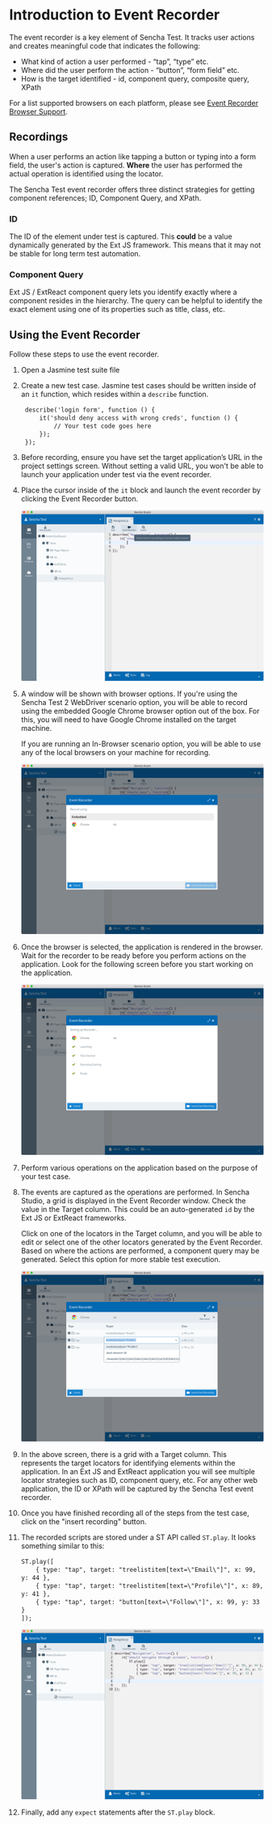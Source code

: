 # Introduction to Event Recorder

The event recorder is a key element of Sencha Test. It tracks user actions and creates meaningful code that 
indicates the following:
 
+ What kind of action a user performed - “tap”, “type” etc.
+ Where did the user perform the action - “button”, “form field” etc.
+ How is the target identified - id, component query, composite query, XPath

For a list supported browsers on each platform, please see 
[Event Recorder Browser Support](./event_recorder_browser_support.html).

## Recordings
When a user performs an action like tapping a button or typing into a form field, the user's action is captured.  **Where** 
the user has performed the actual operation is identified using the locator. 

The Sencha Test event recorder offers three distinct strategies for getting component references; ID, Component Query, and XPath.

### ID
The ID of the element under test is captured. This **could** be a value dynamically generated by the Ext JS 
framework.  This means that it may not be stable for long term test automation.

### Component Query
Ext JS / ExtReact component query lets you identify exactly where a component resides in the hierarchy. The query can be helpful 
to identify the exact element using one of its properties such as title, class, etc. 

## Using the Event Recorder
Follow these steps to use the event recorder.

1. Open a Jasmine test suite file

2. Create a new test case. Jasmine test cases should be written inside of an `it` function, which resides within 
a `describe` function.
		    
        describe('login form', function () {
            it('should deny access with wrong creds', function () {
                // Your test code goes here
            });
        });
    	
3. Before recording, ensure you have set the target application’s URL in the project settings screen. Without 
setting a valid URL, you won't be able to launch your application under test via the event recorder.

4. Place the cursor inside of the `it` block and launch the event recorder by clicking the Event Recorder 
button.

	![Event Recorder](../images/event-recorder-button.png)

5. A window will be shown with browser options. If you're using the Sencha Test 2 WebDriver scenario option, you will 
be able to record using the embedded Google Chrome browser option out of the box. For this, you will need to have Google Chrome installed on the target machine. 

    If you are running an In-Browser scenario option, 
    you will be able to use any of the local browsers on your machine for recording.

	![Browser Selection](../images/event-recorder-browser-selection.png)

6. Once the browser is selected, the application is rendered in the browser. Wait for the recorder to be 
ready before you perform actions on the application. Look for the following screen before you start working 
on the application.

	![Recorder is Ready](../images/event-recorder-ready.png)

7. Perform various operations on the application based on the purpose of your test case.

8. The events are captured as the operations are performed. In Sencha Studio, a grid is displayed in the 
Event Recorder window. Check the value in the Target column. This could be an auto-generated `id` by the Ext 
JS or ExtReact frameworks. 

    Click on one of the locators in the Target column, and you will be able to edit or select one of the other 
    locators generated by the Event Recorder. Based on where the actions are performed, a component query may 
    be generated. Select this option for more stable test execution.

	![Locators](../images/event-recorder-locators.png)	

9. In the above screen, there is a grid with a Target column. This represents the target locators for identifying elements 
within the application. In an Ext JS and ExtReact application you will see multiple locator strategies such as ID, component 
query, etc. For any other web application, the ID or XPath will be captured by the Sencha Test event recorder.

10. Once you have finished recording all of the steps from the test case, click on the "insert recording" button.

11. The recorded scripts are stored under a ST API called `ST.play`. It looks something similar to this: 
			
        ST.play([
            { type: "tap", target: "treelistitem[text=\"Email\"]", x: 99, y: 44 },
            { type: "tap", target: "treelistitem[text=\"Profile\"]", x: 89, y: 41 },
            { type: "tap", target: "button[text=\"Follow\"]", x: 99, y: 33 }
        ]);
	
	![Inserted Code](../images/event-recorder-inserted.png)

12. Finally, add any `expect` statements after the `ST.play` block.
